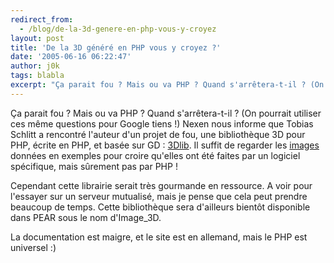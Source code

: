 ```yaml
---
redirect_from:
  - /blog/de-la-3d-genere-en-php-vous-y-croyez
layout: post
title: 'De la 3D généré en PHP vous y croyez ?'
date: '2005-06-16 06:22:47'
author: j0k
tags: blabla
excerpt: "Ça parait fou ? Mais ou va PHP ? Quand s'arrêtera-t-il ? (On pourrait utiliser ces même questions pour Google tiens !)     \nNexen nous informe que Tobias Schlitt a rencontré l'auteur d'un projet de fou, une bibliothèque 3D pour PHP, écrite en PHP, et basée sur GD : [3Dlib](http://www.kore-nordmann.de/3dlib.html).   Il suffit de regarder les      …"
---
```


Ça parait fou ? Mais ou va PHP ? Quand s'arrêtera-t-il ? (On pourrait utiliser ces même questions pour Google tiens !)
Nexen nous informe que Tobias Schlitt a rencontré l'auteur d'un projet de fou, une bibliothèque 3D pour PHP, écrite en PHP, et basée sur GD : [3Dlib](http://www.kore-nordmann.de/3dlib.html).   Il suffit de regarder les [images](http://kore-nordmann.de/stuff/index.php?dir=%2F3dlib) données en exemples pour croire qu'elles ont été faites par un logiciel spécifique, mais sûrement pas par PHP !

Cependant cette librairie serait très gourmande en ressource. A voir pour l'essayer sur un serveur mutualisé, mais je pense que cela peut prendre beaucoup de temps. Cette bibliothèque sera d'ailleurs bientôt disponible dans PEAR sous le nom d'Image_3D.

La documentation est maigre, et le site est en allemand, mais le PHP est universel :)
